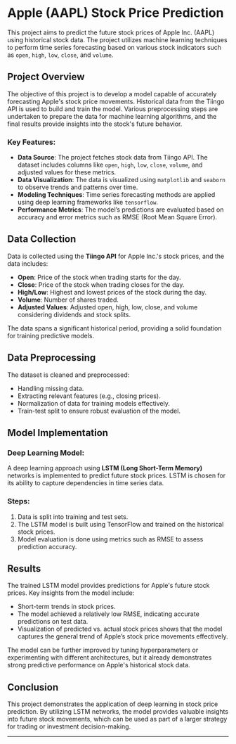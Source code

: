 # Apple (AAPL) Stock Price Prediction

This project aims to predict the future stock prices of Apple Inc. (AAPL) using historical stock data. The project utilizes machine learning techniques to perform time series forecasting based on various stock indicators such as `open`, `high`, `low`, `close`, and `volume`.

## Project Overview

The objective of this project is to develop a model capable of accurately forecasting Apple's stock price movements. Historical data from the Tiingo API is used to build and train the model. Various preprocessing steps are undertaken to prepare the data for machine learning algorithms, and the final results provide insights into the stock's future behavior.

### Key Features:
- **Data Source**: The project fetches stock data from Tiingo API. The dataset includes columns like `open`, `high`, `low`, `close`, `volume`, and adjusted values for these metrics.
- **Data Visualization**: The data is visualized using `matplotlib` and `seaborn` to observe trends and patterns over time.
- **Modeling Techniques**: Time series forecasting methods are applied using deep learning frameworks like `tensorflow`.
- **Performance Metrics**: The model’s predictions are evaluated based on accuracy and error metrics such as RMSE (Root Mean Square Error).

## Data Collection

Data is collected using the **Tiingo API** for Apple Inc.'s stock prices, and the data includes:
- **Open**: Price of the stock when trading starts for the day.
- **Close**: Price of the stock when trading closes for the day.
- **High/Low**: Highest and lowest prices of the stock during the day.
- **Volume**: Number of shares traded.
- **Adjusted Values**: Adjusted open, high, low, close, and volume considering dividends and stock splits.

The data spans a significant historical period, providing a solid foundation for training predictive models.

## Data Preprocessing

The dataset is cleaned and preprocessed:
- Handling missing data.
- Extracting relevant features (e.g., closing prices).
- Normalization of data for training models effectively.
- Train-test split to ensure robust evaluation of the model.

## Model Implementation

### Deep Learning Model:
A deep learning approach using **LSTM (Long Short-Term Memory)** networks is implemented to predict future stock prices. LSTM is chosen for its ability to capture dependencies in time series data.

### Steps:
1. Data is split into training and test sets.
2. The LSTM model is built using TensorFlow and trained on the historical stock prices.
3. Model evaluation is done using metrics such as RMSE to assess prediction accuracy.

## Results

The trained LSTM model provides predictions for Apple's future stock prices. Key insights from the model include:
- Short-term trends in stock prices.
- The model achieved a relatively low RMSE, indicating accurate predictions on test data.
- Visualization of predicted vs. actual stock prices shows that the model captures the general trend of Apple’s stock price movements effectively.

The model can be further improved by tuning hyperparameters or experimenting with different architectures, but it already demonstrates strong predictive performance on Apple's historical stock data.

## Conclusion

This project demonstrates the application of deep learning in stock price prediction. By utilizing LSTM networks, the model provides valuable insights into future stock movements, which can be used as part of a larger strategy for trading or investment decision-making.

---
